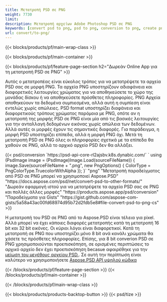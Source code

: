 ```yaml
---
title: Μετατροπή PSD σε PNG
weight: 7730
limit: 
description: Μετατροπή αρχείων Adobe Photoshop PSD σε PNG
keywords: [convert psd to png, psd to png, conversion to png, create png from psd, print psd as png]
url: convert/to-png/
---
```


{{< blocks/products/pf/main-wrap-class >}}

{{< blocks/products/pf/main-container >}}

{{< blocks/products/pf/feature-page-section h2="Δωρεάν Online App για τη μετατροπή PSD σε PNG" >}}
<p>Αυτός ο μετατροπέας είναι εύκολος τρόπος για να μετατρέψετε τα αρχεία PSD σας σε μορφή PNG. Τα αρχεία PNG υποστηρίζουν αδιαφάνεια και διαφορετικές λειτουργίες χρώματος για να αποθηκεύσετε το χώρο της μονάδας δίσκου ή να αποθηκεύσετε πρόσθετες πληροφορίες. PNG Αρχεία αποθηκεύουν τα δεδομένα συμπιεσμένα, αλλά αυτή η συμπίεση είναι εντελώς χωρίς απώλειες. PSD format υποστηρίζει διαφάνεια και διαφορετικούς τρόπους χρώματος παρόμοια με PNG, οπότε αν η μετατροπή της μορφής PSD σε PNG είναι μία από τις βασικές λειτουργίες για την ανταλλαγή δεδομένων εικόνας χωρίς απώλεια των δεδομένων. Αλλά αυτές οι μορφές έχουν τις σημαντικές διαφορές. Για παράδειγμα, η μορφή PSD υποστηρίζει επίπεδα, αλλά η μορφή PNG όχι. Μετά τη μετατροπή PSD σε PNG όλες οι πληροφορίες σχετικά με τα επίπεδα θα χαθούν σε PNG, αλλά το αρχικό αρχείο PSD δεν θα αλλάξει.</p>
{{< psd/conversion `https://psd-api-core-rl2ajsbv.k8s.dynabic.com/` 
`    using (PsdImage image = (PsdImage)Image.Load(sourceFileName))
    {
        image.Save(sourceFileName + ".png",  new PngOptions() {  ColorType = PngColorType.TruecolorWithAlpha });
    }` 
	"png" 
"Μετατροπή παραδείγματος από PSD σε PNG μπορεί να χρησιμοποιεί Aspose.PSD"  "https://docs.aspose.com/psd/net/convert-psd-to-other-formats/" 
"Δωρεάν εφαρμογή ιστού για να μετατρέψετε τα αρχεία PSD σας σε PNG και πολλές άλλες μορφές" "https://products.aspose.app/psd/conversion" 
"Παραδείγματα για Gists" "https://gist.github.com/aspose-com-gists/5a58a43ac00fd68974d95b72d2fdb5e8#file-convert-psd-to-png-cs" >}}
<p>Η μετατροπή του PSD σε PNG από το Aspose.PSD είναι τέλεια για pixel. Αλλά μπορεί να έχει κάποιες διαφορές μετατροπής κατά τη μετατροπή 16 bit και 32 bit εικόνες. Οι κύριοι λόγοι είναι διαφορετικοί. Κατά τη μετατροπή σε PNG που υποστηρίζει μόνο 8 bit ανά κανάλι χρώματα θα χάσετε τις πρόσθετες πληροφορίες. Επίσης, για 8 bit converion PSD σε PNG χρησιμοποιούνται προεπισκόπηση, σε ορισμένες περιπτώσεις το αρχικό αρχείο δεν έχει προεπισκόπηση becasue αφαιρέθηκε για την <a href="/psd/reduce-size">μείωση του μεγέθους αρχείου PSD.</a>. Σε αυτή την περίπτωση είναι καλύτερο να χρησιμοποιήσετε <a href="/psd">Aspose.PSD API υψηλού κώδικα</a></p>
{{< /blocks/products/pf/feature-page-section >}}
{{< /blocks/products/pf/main-container >}}


{{< /blocks/products/pf/main-wrap-class >}}

{{< blocks/products/products-backtop-button >}}
{{< psd/tize >}}
